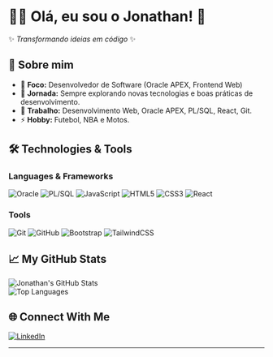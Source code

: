 # 👨‍💻 Olá, eu sou o Jonathan! 👋

✨ _Transformando ideias em código_ ✨  

## 🚀 Sobre mim
- 🔭 **Foco:** Desenvolvedor de Software (Oracle APEX, Frontend Web)
- 🌱 **Jornada:** Sempre explorando novas tecnologias e boas práticas de desenvolvimento.
- 💬 **Trabalho:** Desenvolvimento Web, Oracle APEX, PL/SQL, React, Git.
- ⚡ **Hobby:** Futebol, NBA e Motos.

## 🛠️ Technologies & Tools
### Languages & Frameworks
![Oracle](https://img.shields.io/badge/-Oracle_DB-F80000?style=flat-square&logo=oracle&logoColor=white)
![PL/SQL](https://img.shields.io/badge/-PL/SQL-003B57?style=flat-square&logo=oracle&logoColor=white)
![JavaScript](https://img.shields.io/badge/-JavaScript-F7DF1E?style=flat-square&logo=javascript&logoColor=black)
![HTML5](https://img.shields.io/badge/-HTML5-E34F26?style=flat-square&logo=html5&logoColor=white)
![CSS3](https://img.shields.io/badge/-CSS3-1572B6?style=flat-square&logo=css3&logoColor=white)
![React](https://img.shields.io/badge/-React-61DAFB?style=flat-square&logo=react&logoColor=black)


### Tools
![Git](https://img.shields.io/badge/-Git-F05032?style=flat-square&logo=git&logoColor=white)
![GitHub](https://img.shields.io/badge/-GitHub-181717?style=flat-square&logo=github)
![Bootstrap](https://img.shields.io/badge/-Bootstrap-7952B3?style=flat-square&logo=bootstrap&logoColor=white)
![TailwindCSS](https://img.shields.io/badge/-TailwindCSS-38B2AC?style=flat-square&logo=tailwind-css&logoColor=white)

## 📈 My GitHub Stats
![Jonathan's GitHub Stats](https://github-readme-stats.vercel.app/api?username=professorjonathan&show_icons=true&theme=radical)  
![Top Languages](https://github-readme-stats.vercel.app/api/top-langs/?username=professorjonathan&layout=compact&theme=radical)

## 🌐 Connect With Me
[![LinkedIn](https://img.shields.io/badge/-LinkedIn-0077B5?style=flat-square&logo=linkedin&logoColor=white)](https://www.linkedin.com/in/jonathan-melo-dev/)

---
